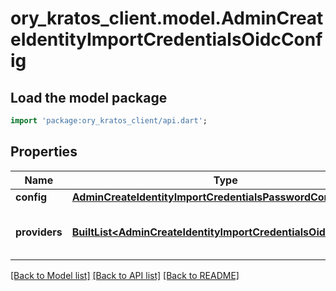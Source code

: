 # ory_kratos_client.model.AdminCreateIdentityImportCredentialsOidcConfig

## Load the model package
```dart
import 'package:ory_kratos_client/api.dart';
```

## Properties
Name | Type | Description | Notes
------------ | ------------- | ------------- | -------------
**config** | [**AdminCreateIdentityImportCredentialsPasswordConfig**](AdminCreateIdentityImportCredentialsPasswordConfig.md) |  | [optional] 
**providers** | [**BuiltList&lt;AdminCreateIdentityImportCredentialsOidcProvider&gt;**](AdminCreateIdentityImportCredentialsOidcProvider.md) | A list of OpenID Connect Providers | [optional] 

[[Back to Model list]](../README.md#documentation-for-models) [[Back to API list]](../README.md#documentation-for-api-endpoints) [[Back to README]](../README.md)


